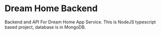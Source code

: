 # Dream Home Backend
  
  Backend and API For Dream Home App Service. This is NodeJS typescript based project, database is in MongoDB.

